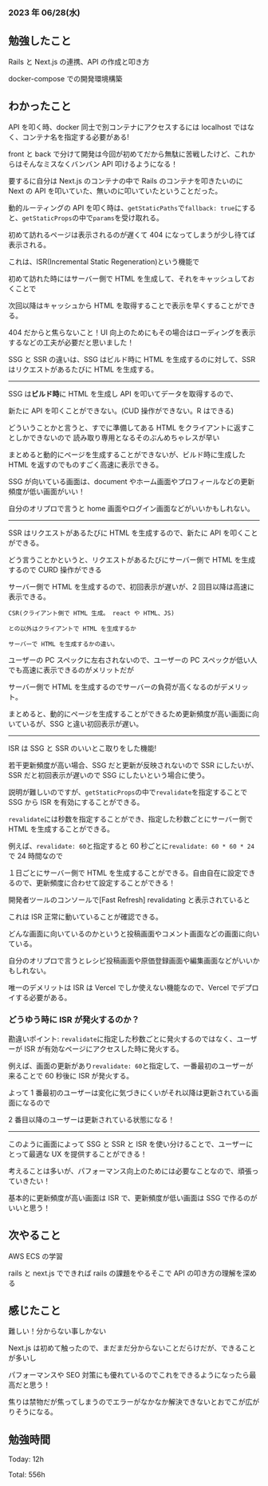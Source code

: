 ### 2023 年 06/28(水)

## 勉強したこと

Rails と Next.js の連携、API の作成と叩き方

docker-compose での開発環境構築

## わかったこと

API を叩く時、docker 同士で別コンテナにアクセスするには localhost ではなく、コンテナ名を指定する必要がある!

front と back で分けて開発は今回が初めてだから無駄に苦戦したけど、これからはそんなミスなくバンバン API 叩けるようになる！

要するに自分は Next.js のコンテナの中で Rails のコンテナを叩きたいのに Next の API を叩いていた、無いのに叩いていたということだった。

動的ルーティングの API を叩く時は、`getStaticPaths`で`fallback: true`にすると、`getStaticProps`の中で`params`を受け取れる。

初めて訪れるページは表示されるのが遅くて 404 になってしまうが少し待てば表示される。

これは、ISR(Incremental Static Regeneration)という機能で

初めて訪れた時にはサーバー側で HTML を生成して、それをキャッシュしておくことで

次回以降はキャッシュから HTML を取得することで表示を早くすることができる。

404 だからと焦らないこと！UI 向上のためにもその場合はローディングを表示するなどの工夫が必要だと思いました！

SSG と SSR の違いは、SSG はビルド時に HTML を生成するのに対して、SSR はリクエストがあるたびに HTML を生成する。

---

SSG は**ビルド時**に HTML を生成し API を叩いてデータを取得するので、

新たに API を叩くことができない。(CUD 操作ができない。R はできる)

どういうことかと言うと、すでに準備してある HTML をクライアントに返すことしかできないので 読み取り専用となるそのぶんめちゃレスが早い

まとめると動的にページを生成することができないが、ビルド時に生成した HTML を返すのでものすごく高速に表示できる。

SSG が向いている画面は、document やホーム画面やプロフィールなどの更新頻度が低い画面がいい！

自分のオリプロで言うと home 画面やログイン画面などがいいかもしれない。

---

SSR はリクエストがあるたびに HTML を生成するので、新たに API を叩くことができる。

どう言うことかというと、リクエストがあるたびにサーバー側で HTML を生成するので CURD 操作ができる

サーバー側で HTML を生成するので、初回表示が遅いが、2 回目以降は高速に表示できる。

```
CSR(クライアント側で HTML 生成。 react や HTML、JS)

との以外はクライアントで HTML を生成するか

サーバーで HTML を生成するかの違い。
```

ユーザーの PC スペックに左右されないので、ユーザーの PC スペックが低い人でも高速に表示できるのがメリットだが

サーバー側で HTML を生成するのでサーバーの負荷が高くなるのがデメリット。

まとめると、動的にページを生成することができるため更新頻度が高い画面に向いているが、SSG と違い初回表示が遅い。

---

ISR は SSG と SSR のいいとこ取りをした機能!

若干更新頻度が高い場合、SSG だと更新が反映されないので SSR にしたいが、SSR だと初回表示が遅いので SSG にしたいという場合に使う。

説明が難しいのですが、`getStaticProps`の中で`revalidate`を指定することで SSG から ISR を有効にすることができる。

`revalidate`には秒数を指定することができ、指定した秒数ごとにサーバー側で HTML を生成することができる。

例えば、`revalidate: 60`と指定すると 60 秒ごとに`revalidate: 60 * 60 * 24`で 24 時間なので

１日ごとにサーバー側で HTML を生成することができる。自由自在に設定できるので、更新頻度に合わせて設定することができる！

開発者ツールのコンソールで[Fast Refresh] revalidating と表示されていると

これは ISR 正常に動いていることが確認できる。

どんな画面に向いているのかというと投稿画面やコメント画面などの画面に向いている。

自分のオリプロで言うとレシピ投稿画面や原価登録画面や編集画面などがいいかもしれない。

唯一のデメリットは ISR は Vercel でしか使えない機能なので、Vercel でデプロイする必要がある。

### どうゆう時に ISR が発火するのか？

勘違いポイント: `revalidate`に指定した秒数ごとに発火するのではなく、ユーザーが ISR が有効なページにアクセスした時に発火する。

例えば、画面の更新があり`revalidate: 60`と指定して、一番最初のユーザーが来ることで 60 秒後に ISR が発火する。

よって 1 番最初のユーザーは変化に気づきにくいがそれ以降は更新されている画面になるので

2 番目以降のユーザーは更新されている状態になる！

---

このように画面によって SSG と SSR と ISR を使い分けることで、ユーザーにとって最適な UX を提供することができる！

考えることは多いが、パフォーマンス向上のためには必要なことなので、頑張っていきたい！

基本的に更新頻度が高い画面は ISR で、更新頻度が低い画面は SSG で作るのがいいと思う！

## 次やること

AWS ECS の学習

rails と next.js でできれば rails の課題をやるそこで API の叩き方の理解を深める

## 感じたこと

難しい！分からない事しかない

Next.js は初めて触ったので、まだまだ分からないことだらけだが、できることが多いし

パフォーマンスや SEO 対策にも優れているのでこれをできるようになったら最高だと思う！

焦りは禁物だが焦ってしまうのでエラーがなかなか解決できないとおでこが広がりそうになる。

## 勉強時間

Today: 12h

Total: 556h
